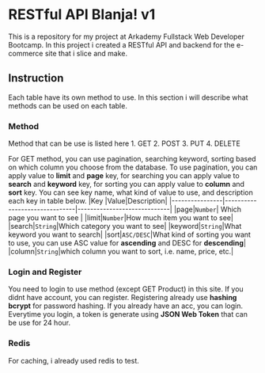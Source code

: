 # RESTful API Blanja! v1
This is a repository for my project at Arkademy Fullstack Web Developer Bootcamp. In this project i created a RESTful API and backend for the e-commerce site that i slice and make.
## Instruction
Each table have its own method to use. In this section i will describe what methods can be used on each table.

### Method
Method that can be use is listed here
    1. GET
    2. POST
    3. PUT
    4. DELETE
    
For GET method, you can use pagination, searching keyword, sorting based on which column you choose from the database.  To use pagination, you can apply value to **limit** and **page** key, for searching you can apply value to **search** and **keyword** key, for sorting you can apply value to **column** and **sort** key. You can see key name, what kind of value to use, and description each key in table below.
|Key |Value|Description|
|----------------|-------------------------------|-----------------------------|
|page|`Number`| Which page you want to see |
|limit|`Number`|How much item you want to see|
|search|`String`|Which category you want to see|
|keyword|`String`|What keyword you want to search|
|sort|`ASC/DESC`|What kind of sorting you want to use, you can use ASC value for **ascending** and DESC for **descending**|
|column|`String`|which column you want to sort, i.e. name, price, etc.|

### Login and Register
You need to login to use method (except GET Product) in this site. If you didnt have account, you can register. Registering already use **hashing bcrypt** for password hashing. If you already have an acc, you can login. Everytime you login, a token is generate using **JSON Web Token** that can be use for 24 hour.
### Redis
For caching, i already used redis to test.
